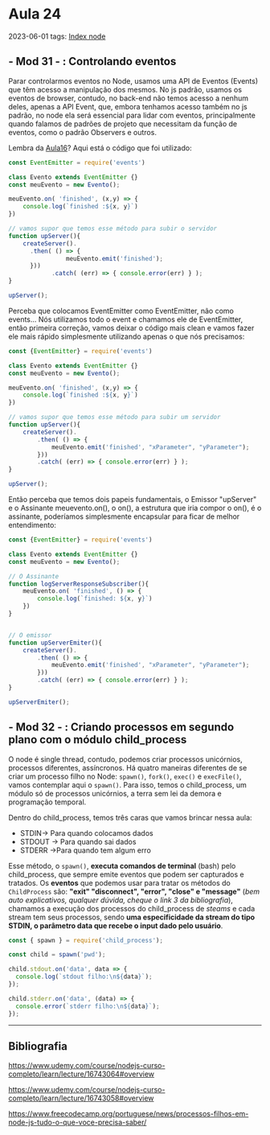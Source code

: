 # Aula 24
2023-06-01
tags: [Index node](../Index%20node.md)

## - Mod 31 - : Controlando eventos

Parar controlarmos eventos no Node, usamos uma API de Eventos (Events) que têm acesso a manipulação dos mesmos. No js padrão, usamos os eventos de browser, contudo, no back-end não temos acesso a nenhum deles, apenas a API Event, que, embora tenhamos acesso também no js padrão, no node ela será essencial para lidar com eventos, principalmente quando falamos de padrões de projeto que necessitam da função de eventos, como o padrão Observers e outros.

Lembra da [Aula16](../Selection%203/Aula16.md)? Aqui está o código que foi utilizado:

~~~js
const EventEmitter = require('events')

class Evento extends EventEmitter {}
const meuEvento = new Evento();

meuEvento.on( 'finished', (x,y) => {
    console.log(`finished :${x, y}`)
})

// vamos supor que temos esse método para subir o servidor
function upServer(){
    createServer().
      .then( () => {
				meuEvento.emit('finished');
      }))
			.catch( (err) => { console.error(err) } );
}

upServer();
~~~

Perceba que colocamos EventEmitter como EventEmitter, não como events... Nós utilizamos todo o event e chamamos ele de EventEmitter, então primeira correção, vamos deixar o código mais clean e vamos fazer ele mais rápido simplesmente utilizando apenas o que nós precisamos:

~~~js
const {EventEmitter} = require('events')

class Evento extends EventEmitter {}
const meuEvento = new Evento();

meuEvento.on( 'finished', (x,y) => {
    console.log(`finished :${x, y}`)
})

// vamos supor que temos esse método para subir um servidor
function upServer(){
	createServer().
		.then( () => {
			meuEvento.emit('finished', "xParameter", "yParameter");
		}))
		.catch( (err) => { console.error(err) } );
}

upServer();
~~~

Então perceba que temos dois papeis fundamentais, o Emissor "upServer" e o Assinante meuevento.on(), o on(), a estrutura que iria compor o on(), é o assinante, poderíamos simplesmente encapsular para ficar de melhor entendimento:

~~~js
const {EventEmitter} = require('events')

class Evento extends EventEmitter {}
const meuEvento = new Evento();

// O Assinante
function logServerResponseSubscriber(){
	meuEvento.on( 'finished', () => {
	    console.log(`finished: ${x, y}`)
	})
}


// O emissor
function upServerEmiter(){
	createServer().
		.then( () => {
			meuEvento.emit('finished', "xParameter", "yParameter");
		}))
		.catch( (err) => { console.error(err) } );
}

upServerEmiter();
~~~


## - Mod 32 - : Criando processos em segundo plano com o módulo child_process


O node é single thread, contudo, podemos criar processos unicórnios, processos diferentes, assíncronos. Há quatro maneiras diferentes de se criar um processo filho no Node: `spawn()`, `fork()`, `exec()` e `execFile()`, vamos contemplar aqui o `spawn()`. Para isso, temos o child_process, um módulo só de processos unicórnios, a terra sem lei da demora e programação temporal.

Dentro do child_process, temos três caras que vamos brincar nessa aula:

* STDIN→ Para quando colocamos dados 
* STDOUT → Para quando sai dados
* STDERR →Para quando tem algum erro

Esse método, o `spawn()`, **executa comandos de terminal** (bash) pelo child_process, que sempre emite eventos que podem ser capturados e tratados.
Os **eventos** que podemos usar para tratar os métodos do `ChildProcess` são: **"exit" "disconnect", "error", "close" e "message"** (*bem auto explicativos, qualquer dúvida, cheque o link 3 da bibliografia*), chamamos a execução dos processos do child_process de *steams* e cada stream tem seus processos, sendo **uma especificidade da stream do tipo STDIN, o parâmetro data que recebe o input dado pelo usuário**.  

~~~js
const { spawn } = require('child_process');

const child = spawn('pwd');

child.stdout.on('data', data => {
  console.log(`stdout filho:\n${data}`);
});

child.stderr.on('data', (data) => {
  console.error(`stderr filho:\n${data}`);
});
~~~

-----------------------------------------------
## Bibliografia

https://www.udemy.com/course/nodejs-curso-completo/learn/lecture/16743064#overview

https://www.udemy.com/course/nodejs-curso-completo/learn/lecture/16743058#overview

https://www.freecodecamp.org/portuguese/news/processos-filhos-em-node-js-tudo-o-que-voce-precisa-saber/